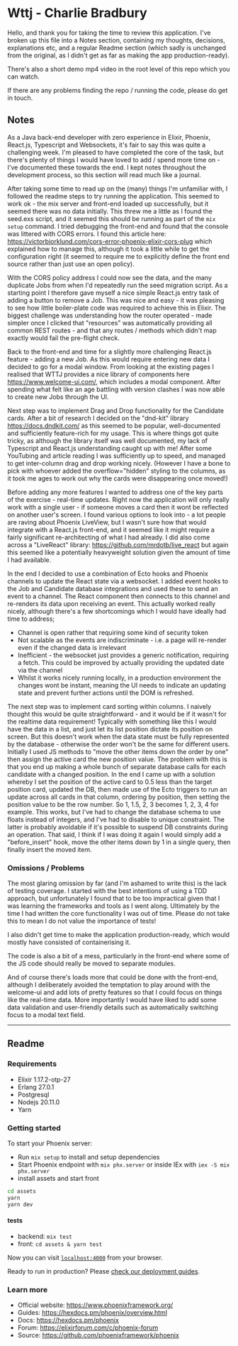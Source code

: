 # Wttj - Charlie Bradbury

Hello, and thank you for taking the time to review this application. I've broken up this file into a Notes section,
containing my thoughts, decisions, explanations etc, and a regular Readme section (which sadly is unchanged from the 
original, as I didn't get as far as making the app production-ready).

There's also a short demo mp4 video in the root level of this repo which you can watch.

If there are any problems finding the repo / running the code, please do get in touch.

## Notes
As a Java back-end developer with zero experience in Elixir, Phoenix, React.js, Typescript and Websockets, it's fair to 
say this was quite a challenging week. I'm pleased to have completed the core of the task, but there's plenty of things
I would have loved to add / spend more time on - I've documented these towards the end. I kept notes throughout the
development process, so this section will read much like a journal.

After taking some time to read up on the (many) things I'm unfamiliar with, I followed the readme steps to try running
the application. This seemed to work ok - the mix server and front-end loaded up successfully, but it seemed there was
no data initially. This threw me a little as I found the seed.exs script, and it seemed this should be running as part 
of the `mix setup` command. I tried debugging the front-end and found that the console was littered with CORS errors. I
found this article here: https://victorbjorklund.com/cors-error-phoenix-elixir-cors-plug which explained how to manage
this, although it took a little while to get the configuration right (it seemed to require me to explicitly define the 
front end source rather than just use an open policy).

With the CORS policy address I could now see the data, and the many duplicate Jobs from when I'd repeatedly run the
seed migration script. As a starting point I therefore gave myself a nice simple React.js entry task of adding a button
to remove a Job. This was nice and easy - it was pleasing to see how little boiler-plate code was required to achieve
this in Elixir. The biggest challenge was understanding how the router operated - made simpler once I clicked that
"resources" was automatically providing all common REST routes - and that any routes / methods which didn't map exactly
would fail the pre-flight check.

Back to the front-end and time for a slightly more challenging React.js feature - adding a new Job. As this would
require entering new data I decided to go for a modal window. From looking at the existing pages I realised that WTTJ
provides a nice library of components here https://www.welcome-ui.com/, which includes a modal component. After spending
what felt like an age battling with version clashes I was now able to create new Jobs through the UI.

Next step was to implement Drag and Drop functionality for the Candidate cards. After a bit of research I decided on the
"dnd-kit" library https://docs.dndkit.com/ as this seemed to be popular, well-documented and sufficiently feature-rich 
for my usage. This is where things got quite tricky, as although the library itself was well documented, my lack of
Typescript and React.js understanding caught up with me! After some YouTubing and article reading I was sufficiently up
to speed, and managed to get inter-column drag and drop working nicely. (However I have a bone to pick with whoever
added the overflow="hidden" styling to the columns, as it took me ages to work out why the cards were disappearing once
moved!)

Before adding any more features I wanted to address one of the key parts of the exercise - real-time updates. Right now
the application will only really work with a single user - if someone moves a card then it wont be reflected on another
user's screen. I found various options to look into - a lot people are raving about Phoenix LiveView, but I wasn't sure
how that would integrate with a React.js front-end, and it seemed like it might require a fairly significant
re-architecting of what I had already. I did also come across a "LiveReact" library: 
https://github.com/mrdotb/live_react but again this seemed like a potentially heavyweight solution given the amount of
time I had available.

In the end I decided to use a combination of Ecto hooks and Phoenix channels to update the React state via a websocket.
I added event hooks to the Job and Candidate database integrations and used these to send an event to a channel. The
React component then connects to this channel and re-renders its data upon receiving an event. This actually worked
really nicely, although there's a few shortcomings which I would have ideally had time to address;
- Channel is open rather that requiring some kind of security token
- Not scalable as the events are indiscriminate - i.e. a page will re-render even if the changed data is irrelevant
- Inefficient - the websocket just provides a generic notification, requiring a fetch. This could be improved by actually providing the updated date via the channel
- Whilst it works nicely running locally, in a production environment the changes wont be instant, meaning the UI needs to indicate an updating state and prevent further actions until the DOM is refreshed.

The next step was to implement card sorting within columns. I naively thought this would be quite straightforward - and 
it would be if it wasn't for the realtime data requirement! Typically with something like this I would have the data in
a list, and just let its list position dictate its position on screen. But this doesn't work when the data state must
be fully represented by the database - otherwise the order won't be the same for different users. Initially I used JS
methods to "move the other items down the order by one" then assign the active card the new position value. The problem
with this is that you end up making a whole bunch of separate database calls for each candidate with a changed position.
In the end I came up with a solution whereby I set the position of the active card to 0.5 less than the target position
card, updated the DB, then made use of the Ecto triggers to run an update across all cards in that column, ordering by
position, then setting the position value to be the row number. So 1, 1.5, 2, 3 becomes 1, 2, 3, 4 for example. This
works, but I've had to change the database schema to use floats instead of integers, and I've had to disable to unique
constraint. The latter is probably avoidable if it's possible to suspend DB constraints during an operation. That said,
I think if I was doing it again I would simply add a "before_insert" hook, move the other items down by 1 in a single
query, then finally insert the moved item.

### Omissions / Problems
The most glaring omission by far (and I'm ashamed to write this) is the lack of testing coverage. I started with the 
best intentions of using a TDD approach, but unfortunately I found that to be too impractical given that I was learning 
the frameworks and tools as I went along. Ultimately by the time I had written the core functionality I was out of time.
Please do not take this to mean I do not value the importance of tests!

I also didn't get time to make the application production-ready, which would mostly have consisted of containerising it.

The code is also a bit of a mess, particularly in the front-end where some of the JS code should really be moved to
separate modules.

And of course there's loads more that could be done with the front-end, although I deliberately avoided the temptation
to play around with the welcome-ui and add lots of pretty features so that I could focus on things like the real-time 
data. More importantly I would have liked to add some data validation and user-friendly details such as automatically
switching focus to a modal text field.

----

## Readme

### Requirements

- Elixir 1.17.2-otp-27
- Erlang 27.0.1
- Postgresql
- Nodejs 20.11.0
- Yarn

### Getting started

To start your Phoenix server:

- Run `mix setup` to install and setup dependencies
- Start Phoenix endpoint with `mix phx.server` or inside IEx with `iex -S mix phx.server`
- install assets and start front

```bash
cd assets
yarn
yarn dev
```

#### tests
- backend: `mix test`
- front: `cd assets & yarn test`

Now you can visit [`localhost:4000`](http://localhost:4000) from your browser.

Ready to run in production? Please [check our deployment guides](https://hexdocs.pm/phoenix/deployment.html).

### Learn more

- Official website: https://www.phoenixframework.org/
- Guides: https://hexdocs.pm/phoenix/overview.html
- Docs: https://hexdocs.pm/phoenix
- Forum: https://elixirforum.com/c/phoenix-forum
- Source: https://github.com/phoenixframework/phoenix
